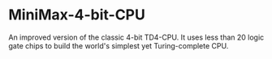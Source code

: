 # MiniMax-4-bit-CPU
 An improved version of the classic 4-bit TD4-CPU. It uses less than 20 logic gate chips to build the world's simplest yet Turing-complete CPU.
